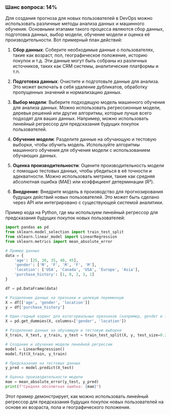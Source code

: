 ### Шанс вопроса: 14%

Для создания прогноза для новых пользователей в DevOps можно использовать различные методы анализа данных и машинного обучения. Основными этапами такого процесса являются сбор данных, подготовка данных, выбор модели, обучение модели и оценка её производительности. Вот примерный план действий:

1. **Сбор данных**: Соберите необходимые данные о пользователях, такие как возраст, пол, географическое положение, историю покупок и т.д. Эти данные могут быть собраны из различных источников, таких как CRM системы, аналитические платформы и т.п.

2. **Подготовка данных**: Очистите и подготовьте данные для анализа. Это может включать в себя удаление дубликатов, обработку пропущенных значений и нормализацию данных.

3. **Выбор модели**: Выберите подходящую модель машинного обучения для анализа данных. Можно использовать регрессионные модели, деревья решений или другие алгоритмы, которые лучше всего подходят для ваших данных. Например, можно использовать линейный регрессор для предсказания будущих покупок пользователей.

4. **Обучение модели**: Разделите данные на обучающую и тестовую выборки, чтобы обучить модель. Используйте алгоритмы машинного обучения для обучения модели с использованием обучающих данных.

5. **Оценка производительности**: Оцените производительность модели с помощью тестовых данных, чтобы убедиться в её точности и адекватности. Можно использовать метрики, такие как средняя абсолютная ошибка (MAE) или коэффициент детерминации (R²).

6. **Внедрение**: Внедрите модель в производство для прогнозирования будущих действий новых пользователей. Это может быть сделано через API или интегрировано с существующей системой аналитики.

Пример кода на Python, где мы используем линейный регрессор для предсказания будущих покупок новых пользователей:

```python
import pandas as pd
from sklearn.model_selection import train_test_split
from sklearn.linear_model import LinearRegression
from sklearn.metrics import mean_absolute_error

# Пример данных
data = {
    'age': [25, 30, 35, 40, 45],
    'gender': ['M', 'F', 'M', 'F', 'M'],
    'location': ['USA', 'Canada', 'USA', 'Europe', 'Asia'],
    'purchase_history': [1, 0, 2, 3, 1]
}

df = pd.DataFrame(data)

# Разделение данных на признаки и целевую переменную
X = df[['age', 'gender', 'location']]
y = df['purchase_history']

# Один-годный кодинг для категориальных признаков (например, gender и location)
X = pd.get_dummies(X, columns=['gender', 'location'])

# Разделение данных на обучающую и тестовую выборки
X_train, X_test, y_train, y_test = train_test_split(X, y, test_size=0.2, random_state=42)

# Создание и обучение модели линейной регрессии
model = LinearRegression()
model.fit(X_train, y_train)

# Предсказание на тестовых данных
y_pred = model.predict(X_test)

# Оценка производительности модели
mae = mean_absolute_error(y_test, y_pred)
print(f"Средняя абсолютная ошибка: {mae}")
```

Этот пример демонстрирует, как можно использовать линейный регрессор для предсказания будущих покупок новых пользователей на основе их возраста, пола и географического положения.